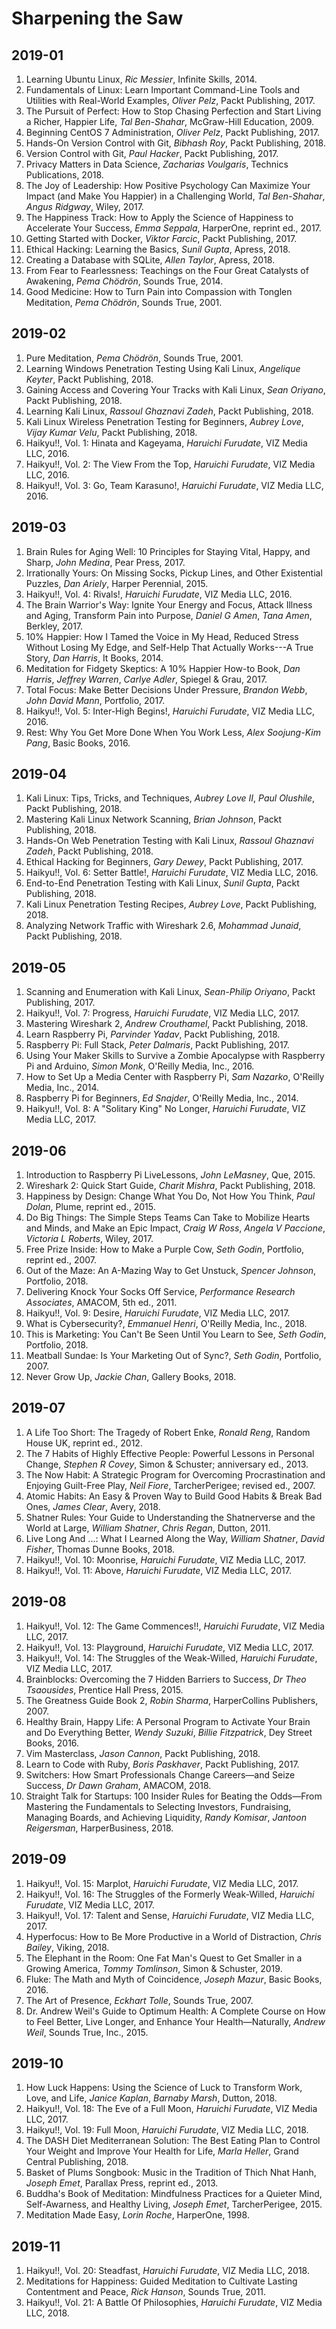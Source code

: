 # Sharpening the Saw

## 2019-01
1. Learning Ubuntu Linux, _Ric Messier_, Infinite Skills, 2014.
1. Fundamentals of Linux: Learn Important Command-Line Tools and Utilities with Real-World Examples, _Oliver Pelz_, Packt Publishing, 2017.
1. The Pursuit of Perfect: How to Stop Chasing Perfection and Start Living a Richer, Happier Life, _Tal Ben-Shahar_, McGraw-Hill Education, 2009.
1. Beginning CentOS 7 Administration, _Oliver Pelz_, Packt Publishing, 2017.
1. Hands-On Version Control with Git, _Bibhash Roy_, Packt Publishing, 2018.
1. Version Control with Git, _Paul Hacker_, Packt Publishing, 2017.
1. Privacy Matters in Data Science, _Zacharias Voulgaris_, Technics Publications, 2018.
1. The Joy of Leadership: How Positive Psychology Can Maximize Your Impact (and Make You Happier) in a Challenging World, _Tal Ben-Shahar_, _Angus Ridgway_, Wiley, 2017.
1. The Happiness Track: How to Apply the Science of Happiness to Accelerate Your Success, _Emma Seppala_, HarperOne, reprint ed., 2017.
1. Getting Started with Docker, _Viktor Farcic_, Packt Publishing, 2017.
1. Ethical Hacking: Learning the Basics, _Sunil Gupta_, Apress, 2018.
1. Creating a Database with SQLite, _Allen Taylor_, Apress, 2018.
1. From Fear to Fearlessness: Teachings on the Four Great Catalysts of Awakening, _Pema Chödrön_, Sounds True, 2014.
1. Good Medicine: How to Turn Pain into Compassion with Tonglen Meditation, _Pema Chödrön_, Sounds True, 2001.

## 2019-02
1. Pure Meditation, _Pema Chödrön_, Sounds True, 2001.
1. Learning Windows Penetration Testing Using Kali Linux, _Angelique Keyter_, Packt Publishing, 2018.
1. Gaining Access and Covering Your Tracks with Kali Linux, _Sean Oriyano_, Packt Publishing, 2018.
1. Learning Kali Linux, _Rassoul Ghaznavi Zadeh_, Packt Publishing, 2018.
1. Kali Linux Wireless Penetration Testing for Beginners, _Aubrey Love_, _Vijay Kumar Velu_, Packt Publishing, 2018.
1. Haikyu!!, Vol. 1: Hinata and Kageyama, _Haruichi Furudate_, VIZ Media LLC, 2016.
1. Haikyu!!, Vol. 2: The View From the Top, _Haruichi Furudate_, VIZ Media LLC, 2016.
1. Haikyu!!, Vol. 3: Go, Team Karasuno!, _Haruichi Furudate_, VIZ Media LLC, 2016.

## 2019-03
1. Brain Rules for Aging Well: 10 Principles for Staying Vital, Happy, and Sharp, _John Medina_, Pear Press, 2017.
1. Irrationally Yours: On Missing Socks, Pickup Lines, and Other Existential Puzzles, _Dan Ariely_, Harper Perennial, 2015.
1. Haikyu!!, Vol. 4: Rivals!, _Haruichi Furudate_, VIZ Media LLC, 2016.
1. The Brain Warrior's Way: Ignite Your Energy and Focus, Attack Illness and Aging, Transform Pain into Purpose, _Daniel G Amen_, _Tana Amen_, Berkley, 2017.
1. 10% Happier: How I Tamed the Voice in My Head, Reduced Stress Without Losing My Edge, and Self-Help That Actually Works---A True Story, _Dan Harris_, It Books, 2014.
1. Meditation for Fidgety Skeptics: A 10% Happier How-to Book, _Dan Harris_, _Jeffrey Warren_, _Carlye Adler_, Spiegel & Grau, 2017.
1. Total Focus: Make Better Decisions Under Pressure, _Brandon Webb_, _John David Mann_, Portfolio, 2017.
1. Haikyu!!, Vol. 5: Inter-High Begins!, _Haruichi Furudate_, VIZ Media LLC, 2016.
1. Rest: Why You Get More Done When You Work Less, _Alex Soojung-Kim Pang_, Basic Books, 2016.

## 2019-04
1. Kali Linux: Tips, Tricks, and Techniques, _Aubrey Love II_, _Paul Olushile_, Packt Publishing, 2018.
1. Mastering Kali Linux Network Scanning, _Brian Johnson_, Packt Publishing, 2018.
1. Hands-On Web Penetration Testing with Kali Linux, _Rassoul Ghaznavi Zadeh_, Packt Publishing, 2018.
1. Ethical Hacking for Beginners, _Gary Dewey_, Packt Publishing, 2017.
1. Haikyu!!, Vol. 6: Setter Battle!, _Haruichi Furudate_, VIZ Media LLC, 2016.
1. End-to-End Penetration Testing with Kali Linux, _Sunil Gupta_, Packt Publishing, 2018.
1. Kali Linux Penetration Testing Recipes, _Aubrey Love_, Packt Publishing, 2018.
1. Analyzing Network Traffic with Wireshark 2.6, _Mohammad Junaid_, Packt Publishing, 2018.

## 2019-05
1. Scanning and Enumeration with Kali Linux, _Sean-Philip Oriyano_, Packt Publishing, 2017.
1. Haikyu!!, Vol. 7: Progress, _Haruichi Furudate_, VIZ Media LLC, 2017.
1. Mastering Wireshark 2, _Andrew Crouthamel_, Packt Publishing, 2018.
1. Learn Raspberry Pi, _Parvinder Yadav_, Packt Publishing, 2018.
1. Raspberry Pi: Full Stack, _Peter Dalmaris_, Packt Publishing, 2017.
1. Using Your Maker Skills to Survive a Zombie Apocalypse with Raspberry Pi and Arduino, _Simon Monk_, O'Reilly Media, Inc., 2016.
1. How to Set Up a Media Center with Raspberry Pi, _Sam Nazarko_, O'Reilly Media, Inc., 2014.
1. Raspberry Pi for Beginners, _Ed Snajder_, O'Reilly Media, Inc., 2014.
1. Haikyu!!, Vol. 8: A "Solitary King" No Longer, _Haruichi Furudate_, VIZ Media LLC, 2017.

## 2019-06
1. Introduction to Raspberry Pi LiveLessons, _John LeMasney_, Que, 2015.
1. Wireshark 2: Quick Start Guide, _Charit Mishra_, Packt Publishing, 2018.
1. Happiness by Design: Change What You Do, Not How You Think, _Paul Dolan_, Plume, reprint ed., 2015.
1. Do Big Things: The Simple Steps Teams Can Take to Mobilize Hearts and Minds, and Make an Epic Impact, _Craig W Ross_, _Angela V Paccione_, _Victoria L Roberts_, Wiley, 2017.
1. Free Prize Inside: How to Make a Purple Cow, _Seth Godin_, Portfolio, reprint ed., 2007.
1. Out of the Maze: An A-Mazing Way to Get Unstuck, _Spencer Johnson_, Portfolio, 2018.
1. Delivering Knock Your Socks Off Service, _Performance Research Associates_, AMACOM, 5th ed., 2011.
1. Haikyu!!, Vol. 9: Desire, _Haruichi Furudate_, VIZ Media LLC, 2017.
1. What is Cybersecurity?, _Emmanuel Henri_, O'Reilly Media, Inc., 2018.
1. This is Marketing: You Can't Be Seen Until You Learn to See, _Seth Godin_, Portfolio, 2018.
1. Meatball Sundae: Is Your Marketing Out of Sync?, _Seth Godin_, Portfolio, 2007.
1. Never Grow Up, _Jackie Chan_, Gallery Books, 2018.

## 2019-07
1. A Life Too Short: The Tragedy of Robert Enke, _Ronald Reng_, Random House UK, reprint ed., 2012.
1. The 7 Habits of Highly Effective People: Powerful Lessons in Personal Change, _Stephen R Covey_, Simon & Schuster; anniversary ed., 2013.
1. The Now Habit: A Strategic Program for Overcoming Procrastination and Enjoying Guilt-Free Play, _Neil Fiore_, TarcherPerigee; revised ed., 2007.
1. Atomic Habits: An Easy & Proven Way to Build Good Habits & Break Bad Ones, _James Clear_, Avery, 2018.
1. Shatner Rules: Your Guide to Understanding the Shatnerverse and the World at Large, _William Shatner_, _Chris Regan_, Dutton, 2011.
1. Live Long And ...: What I Learned Along the Way, _William Shatner_, _David Fisher_, Thomas Dunne Books, 2018.
1. Haikyu!!, Vol. 10: Moonrise, _Haruichi Furudate_, VIZ Media LLC, 2017.
1. Haikyu!!, Vol. 11: Above, _Haruichi Furudate_, VIZ Media LLC, 2017.

## 2019-08
1. Haikyu!!, Vol. 12: The Game Commences!!, _Haruichi Furudate_, VIZ Media LLC, 2017.
1. Haikyu!!, Vol. 13: Playground, _Haruichi Furudate_, VIZ Media LLC, 2017.
1. Haikyu!!, Vol. 14: The Struggles of the Weak-Willed, _Haruichi Furudate_, VIZ Media LLC, 2017.
1. Brainblocks: Overcoming the 7 Hidden Barriers to Success, _Dr Theo Tsaousides_, Prentice Hall Press, 2015.
1. The Greatness Guide Book 2, _Robin Sharma_, HarperCollins Publishers, 2007.
1. Healthy Brain, Happy Life: A Personal Program to Activate Your Brain and Do Everything Better, _Wendy Suzuki_, _Billie Fitzpatrick_, Dey Street Books, 2016.
1. Vim Masterclass, _Jason Cannon_, Packt Publishing, 2018.
1. Learn to Code with Ruby, _Boris Paskhaver_, Packt Publishing, 2017.
1. Switchers: How Smart Professionals Change Careers—and Seize Success, _Dr Dawn Graham_, AMACOM, 2018.
1. Straight Talk for Startups: 100 Insider Rules for Beating the Odds—From Mastering the Fundamentals to Selecting Investors, Fundraising, Managing Boards, and Achieving Liquidity, _Randy Komisar_, _Jantoon Reigersman_, HarperBusiness, 2018.

## 2019-09
1. Haikyu!!, Vol. 15: Marplot, _Haruichi Furudate_, VIZ Media LLC, 2017.
1. Haikyu!!, Vol. 16: The Struggles of the Formerly Weak-Willed, _Haruichi Furudate_, VIZ Media LLC, 2017.
1. Haikyu!!, Vol. 17: Talent and Sense, _Haruichi Furudate_, VIZ Media LLC, 2017.
1. Hyperfocus: How to Be More Productive in a World of Distraction, _Chris Bailey_, Viking, 2018.
1. The Elephant in the Room: One Fat Man's Quest to Get Smaller in a Growing America, _Tommy Tomlinson_, Simon & Schuster, 2019.
1. Fluke: The Math and Myth of Coincidence, _Joseph Mazur_, Basic Books, 2016.
1. The Art of Presence, _Eckhart Tolle_, Sounds True, 2007.
1. Dr. Andrew Weil's Guide to Optimum Health: A Complete Course on How to Feel Better, Live Longer, and Enhance Your Health—Naturally, _Andrew Weil_, Sounds True, Inc., 2015.

## 2019-10
1. How Luck Happens: Using the Science of Luck to Transform Work, Love, and Life, _Janice Kaplan_, _Barnaby Marsh_, Dutton, 2018.
1. Haikyu!!, Vol. 18: The Eve of a Full Moon, _Haruichi Furudate_, VIZ Media LLC, 2017.
1. Haikyu!!, Vol. 19: Full Moon, _Haruichi Furudate_, VIZ Media LLC, 2018.
1. The DASH Diet Mediterranean Solution: The Best Eating Plan to Control Your Weight and Improve Your Health for Life, _Marla Heller_, Grand Central Publishing, 2018.
1. Basket of Plums Songbook: Music in the Tradition of Thich Nhat Hanh, _Joseph Emet_, Parallax Press, reprint ed., 2013.
1. Buddha's Book of Meditation: Mindfulness Practices for a Quieter Mind, Self-Awarness, and Healthy Living, _Joseph Emet_, TarcherPerigee, 2015.
1. Meditation Made Easy, _Lorin Roche_, HarperOne, 1998.

## 2019-11
1. Haikyu!!, Vol. 20: Steadfast, _Haruichi Furudate_, VIZ Media LLC, 2018.
1. Meditations for Happiness: Guided Meditation to Cultivate Lasting Contentment and Peace, _Rick Hanson_, Sounds True, 2011.
1. Haikyu!!, Vol. 21: A Battle Of Philosophies, _Haruichi Furudate_, VIZ Media LLC, 2018.
